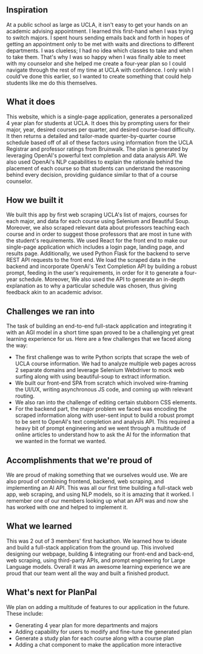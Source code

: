 ## Inspiration
At a public school as large as UCLA, it isn't easy to get your hands on an academic advising appointment. I learned this first-hand when I was trying to switch majors. I spent hours sending emails back and forth in hopes of getting an appointment only to be met with waits and directions to different departments. I was clueless; I had no idea which classes to take and when to take them. That's why I was so happy when I was finally able to meet with my counselor and she helped me create a four-year plan so I could navigate through the rest of my time at UCLA with confidence. I only wish I could've done this earlier, so I wanted to create something that could help students like me do this themselves.

## What it does
This website, which is a single-page application, generates a personalized 4 year plan for students at UCLA. It does this by prompting users for their major, year, desired courses per quarter, and desired course-load difficulty. It then returns a detailed and tailor-made quarter-by-quarter course schedule based off of all of these factors using information from the UCLA Registrar and professor ratings from Bruinwalk. The plan is generated by leveraging OpenAI's powerful text completion and data analysis API. We also used OpenAi's NLP capabilities to explain the rationale behind the placement of each course so that students can understand the reasoning behind every decision, providing guidance similar to that of a course counselor.

## How we built it
We built this app by first web scraping UCLA's list of majors, courses for each major, and data for each course using Selenium and Beautiful Soup. Moreover, we also scraped relevant data about professors teaching each course and in order to suggest those professors that are most in tune with the student's requirements. We used React for the front end to make our single-page application which includes a login page, landing page, and results page. Additionally, we used Python Flask for the backend to serve REST API requests to the front end. We load the scraped data in the backend and incorporate OpenAi's Text Completion API by building a robust prompt, feeding in the user's requirements, in order for it to generate a four-year schedule. Moreover, We also used the API to generate an in-depth explanation as to why a particular schedule was chosen, thus giving feedback akin to an academic advisor.

## Challenges we ran into
The task of building an end-to-end full-stack application and integrating it with an AGI model in a short time span proved to be a challenging yet great learning experience for us. Here are a few challenges that we faced along the way:
- The first challenge was to write Python scripts that scrape the web of UCLA course information. We had to analyze multiple web pages across 2 separate domains and leverage Selenium Webdriver to mock web surfing along with using beautiful-soup to extract information.
- We built our front-end SPA from scratch which involved wire-framing the UI/UX, writing asynchronous JS code, and coming up with relevant routing.
- We also ran into the challenge of editing certain stubborn CSS elements.
- For the backend part, the major problem we faced was encoding the scraped information along with user-sent input to build a robust prompt to be sent to OpenAI's text completion and analysis API. This required a heavy bit of prompt engineering and we went through a multitude of online articles to understand how to ask the AI for the information that we wanted in the format we wanted.

## Accomplishments that we're proud of
We are proud of making something that we ourselves would use. We are also proud of combining frontend, backend, web scraping, and implementing an AI API. This was all our first time building a full-stack web app, web scraping, and using NLP models, so it is amazing that it worked. I remember one of our members looking up what an API was and now she has worked with one and helped to implement it.

## What we learned
This was 2 out of 3 members' first hackathon. We learned how to ideate and build a full-stack application from the ground up. This involved designing our webpage, building & integrating our front-end and back-end, web scraping, using third-party APIs, and prompt engineering for Large Language models. Overall it was an awesome learning experience we are proud that our team went all the way and built a finished product.

## What's next for PlanPal
We plan on adding a multitude of features to our application in the future. These include:
- Generating 4 year plan for more departments and majors
- Adding capability for users to modify and fine-tune the generated plan
- Generate a study plan for each course along with a course plan
- Adding a chat component to make the application more interactive
